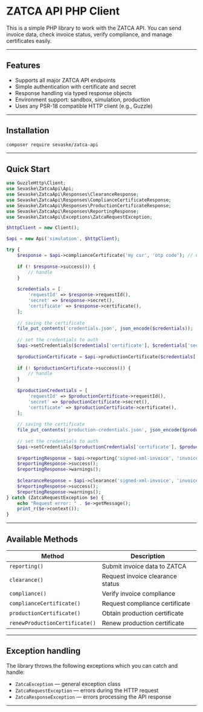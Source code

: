 # ZATCA API PHP Client

This is a simple PHP library to work with the ZATCA API. You can send invoice data, check invoice status, verify compliance, and manage certificates easily.

---

## Features

- Supports all major ZATCA API endpoints
- Simple authentication with certificate and secret
- Response handling via typed response objects
- Environment support: sandbox, simulation, production
- Uses any PSR-18 compatible HTTP client (e.g., Guzzle)

---

## Installation
```bash
composer require sevaske/zatca-api
```

---

## Quick Start

```php
use GuzzleHttp\Client;
use Sevaske\ZatcaApi\Api;
use Sevaske\ZatcaApi\Responses\ClearanceResponse;
use Sevaske\ZatcaApi\Responses\ComplianceCertificateResponse;
use Sevaske\ZatcaApi\Responses\ProductionCertificateResponse;
use Sevaske\ZatcaApi\Responses\ReportingResponse;
use Sevaske\ZatcaApi\Exceptions\ZatcaRequestException;

$httpClient = new Client();

$api = new Api('simulation', $httpClient);

try {
    $response = $api->complianceCertificate('my csr', 'otp code'); // ComplianceCertificateResponse
    
    if (! $response->success()) {
        // handle
    }
    
    $credentials = [
        'requestId' => $response->requestId(),
        'secret' => $response->secret(),
        'certificate' => $response->certificate(),
    ];
    
    // saving the certificate
    file_put_contents('credentials.json', json_encode($credentials));
    
    // set the credentials to auth
    $api->setCredentials($credentials['certificate'], $credentials['secret']);
    
    $productionCertificate = $api->productionCertificate($credentials['requestId']); // ProductionCertificateResponse
    
    if (! $productionCertificate->success()) {
        // handle
    }
    
    $productionCredentials = [
        'requestId' => $productionCertificate->requestId(),
        'secret' => $productionCertificate->secret(),
        'certificate' => $productionCertificate->certificate(),
    ];
    
    // saving the certificate
    file_put_contents('production-credentials.json', json_encode($productionCredentials));
    
    // set the credentials to auth
    $api->setCredentials($productionCredentials['certificate'], $productionCredentials['secret']);
    
    $reportingResponse = $api->reporting('signed-xml-invoice', 'invoice-hash', 'uuid', true); // ReportingResponse
    $reportingResponse->success();
    $reportingResponse->warnings();
    
    $clearanceResponse = $api->clearance('signed-xml-invoice', 'invoice-hash', 'uuid', true); // ClearanceResponse
    $reportingResponse->success();
    $reportingResponse->warnings();
} catch (ZatcaRequestException $e) {
    echo "Request error: " . $e->getMessage();
    print_r($e->context());
}
```

---

## Available Methods

| Method                      | Description                                       |
|-----------------------------|-------------------------------------------------|
| `reporting()`               | Submit invoice data to ZATCA                      |
| `clearance()`               | Request invoice clearance status                   |
| `compliance()`              | Verify invoice compliance                          |
| `complianceCertificate()`  | Request compliance certificate                     |
| `productionCertificate()`  | Obtain production certificate                      |
| `renewProductionCertificate()` | Renew production certificate                    |

---

## Exception handling

The library throws the following exceptions which you can catch and handle:

- `ZatcaException` — general exception class
- `ZatcaRequestException` — errors during the HTTP request
- `ZatcaResponseException` — errors processing the API response

---
